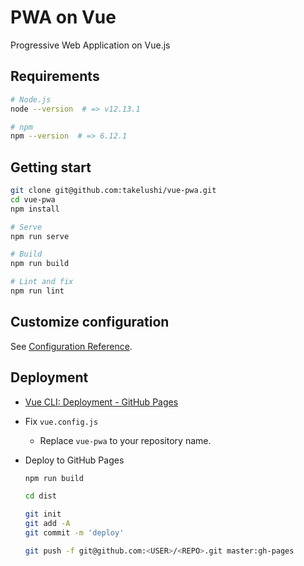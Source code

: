 # PWA on Vue

Progressive Web Application on Vue.js

## Requirements

```sh
# Node.js
node --version  # => v12.13.1

# npm
npm --version  # => 6.12.1
```

## Getting start

```sh
git clone git@github.com:takelushi/vue-pwa.git
cd vue-pwa
npm install

# Serve
npm run serve

# Build
npm run build

# Lint and fix
npm run lint
```

## Customize configuration
See [Configuration Reference](https://cli.vuejs.org/config/).


## Deployment

* [Vue CLI: Deployment - GitHub Pages](https://cli.vuejs.org/guide/deployment.html#github-pages)

* Fix `vue.config.js`
  * Replace `vue-pwa` to your repository name.
* Deploy to GitHub Pages

   ```sh
   npm run build

   cd dist

   git init
   git add -A
   git commit -m 'deploy'

   git push -f git@github.com:<USER>/<REPO>.git master:gh-pages
   ```
